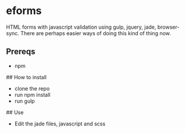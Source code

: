 # eforms

HTML forms with javascript validation using gulp, jquery, jade, browser-sync. There are perhaps easier ways of doing this kind of thing now.

## Prereqs

- npm

## How to install

- clone the repo
- run npm install
- run gulp

## Use

- Edit the jade files, javascript and scss
